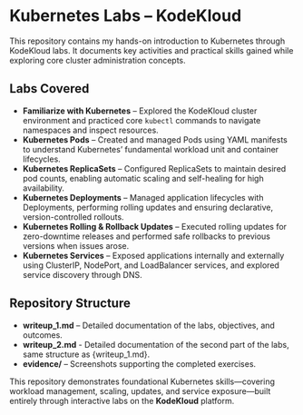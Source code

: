 # Kubernetes Labs – KodeKloud

This repository contains my hands-on introduction to Kubernetes through KodeKloud labs. It documents key activities and practical skills gained while exploring core cluster administration concepts.


## Labs Covered
- **Familiarize with Kubernetes** – Explored the KodeKloud cluster environment and practiced core `kubectl` commands to navigate namespaces and inspect resources.
- **Kubernetes Pods** – Created and managed Pods using YAML manifests to understand Kubernetes’ fundamental workload unit and container lifecycles.
- **Kubernetes ReplicaSets** – Configured ReplicaSets to maintain desired pod counts, enabling automatic scaling and self-healing for high availability.
- **Kubernetes Deployments** – Managed application lifecycles with Deployments, performing rolling updates and ensuring declarative, version-controlled rollouts.
- **Kubernetes Rolling & Rollback Updates** – Executed rolling updates for zero-downtime releases and performed safe rollbacks to previous versions when issues arose.
- **Kubernetes Services** – Exposed applications internally and externally using ClusterIP, NodePort, and LoadBalancer services, and explored service discovery through DNS.


## Repository Structure
- **writeup_1.md** – Detailed documentation of the labs, objectives, and outcomes.
- **writeup_2.md**  - Detailed documentation of the second part of the labs, same structure as {writeup_1.md}. 
- **evidence/** – Screenshots supporting the completed exercises.


This repository demonstrates foundational Kubernetes skills—covering workload management, scaling, updates, and service exposure—built entirely through interactive labs on the **KodeKloud** platform.
